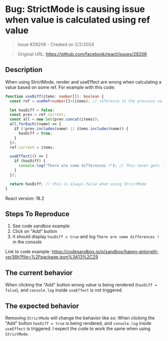 # Bug: StrictMode is causing issue when value is calculated using ref value

> Issue #28206 - Created on 2/2/2024

> Original URL: https://github.com/facebook/react/issues/28206

## Description

<!--
  Please provide a clear and concise description of what the bug is. Include
  screenshots if needed. Please test using the latest version of the relevant
  React packages to make sure your issue has not already been fixed.
-->

When using StrictMode, render and useEffect are wrong when calculating a value based on some ref.
For example with this code:
```ts
function useDiff(items: number[]): boolean {
  const ref = useRef<number[]>(items); // reference to the previous value of items

  let hasDiff = false;
  const prev = ref.current;
  const all = new Set(prev.concat(items));
  all.forEach((name) => {
    if (!prev.includes(name) || items.includes(name)) {
      hasDiff = true;
    }
  });
  ref.current = items;

  useEffect(() => {
    if (hasDiff) {
      console.log("There are some differences !"); // This never gets logged when using StrictMode
    }
  });

  return hasDiff; // this is always false when using StrictMode
}
```

React version: 18.2

## Steps To Reproduce

1. See code sandbox example
2. Click on "Add" button
3. It should display `hasDiff = true` and log `There are some differences !` in the console

<!--
  Your bug will get fixed much faster if we can run your code and it doesn't
  have dependencies other than React. Issues without reproduction steps or
  code examples may be immediately closed as not actionable.
-->

Link to code example: https://codesandbox.io/p/sandbox/happy-antonelli-ysr36h?file=%2Fpackage.json%3A13%2C29

<!--
  Please provide a CodeSandbox (https://codesandbox.io/s/new), a link to a
  repository on GitHub, or provide a minimal code example that reproduces the
  problem. You may provide a screenshot of the application if you think it is
  relevant to your bug report. Here are some tips for providing a minimal
  example: https://stackoverflow.com/help/mcve.
-->

## The current behavior

When clicking the "Add" button wrong value is being rendered (`hasDiff = false`), and `console.log` inside `useEffect` is not triggered.

## The expected behavior

Removing `StrictMode` will change the behavior like so:
When clicking the "Add" button `hasDiff = true` is being rendered, and `console.log` inside `useEffect` is triggered.
I expect the code to work the same when using `StrictMode`.

